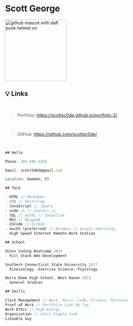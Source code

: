 # Scott George

<img src="https://octodex.github.com/images/daftpunktocat-thomas.gif" alt="github mascot with daft punk helmet on" width="200"/>

## 💡 Links

</br>

> Portfolio: https://scottsc0de.github.io/portfolio-2/ 

</br>

> GitHub: https://github.com/scottsc0de/

</br>

```js
## Hello

Phone: 203-589-3259

Email: scott5902@gmail.com

Location: Hamden, CT
```

```js
## Tech

- HTML // Markdown
- CSS // Bootstrap
- JavaScript // jQuery
- node.js // express.js
- SQL // mySQL // Sequelize
- MVC // MongoDB
- VSCode // GitHub
- macOS (preferred) // Windows // Google Searching
- High Speed Internet Remote Work Station
```

```js
## School

UConn Coding Bootcamp 2023
- Full Stack Web Development

Southern Connecticut State University 2017
- Kinesiology, Exercise Science, Psycology

Notre Dame High School, West Haven 2013
- General Studies
```

``` js
## Skills

Clock Management // Work, Music, Code, Fitness, Personal
Proof of Work // Portfolio Link Up Top
Work Ethic // High Energy
Organization // Short Simple Code
Likeable Guy
```